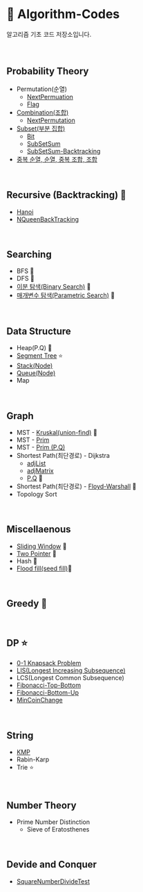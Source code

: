 # 🔑 Algorithm-Codes
알고리즘 기초 코드 저장소입니다.
</br>
</br>
</br>

## Probability Theory
* Permutation(순열)
  * [NextPermuation](permuNP.java) 
  * [Flag](permuation_flag.java)
* [Combination(조합)](combi.java)
   * [NextPermutation](combiNP.java) 
* [Subset(부분 집합)](subSet.java)
   * [Bit](subSet_bit.java)
   * [SubSetSum](subSetSum.java)
   * [SubSetSum-Backtracking](subSetSum_back.java) 
* [중복 순열, 순열, 중복 조합, 조합](diceTest.java)
</br>

## Recursive (Backtracking) 🌟
* [Hanoi](hanoi.java)
* [NQueenBackTracking](nqueenback.java)
</br>

## Searching
* BFS 🌟
* DFS 🌟
* [이분 탐색(Binary Search)](binarysearch.java) 🌟
* [매개변수 탐색(Parametric Search)](parametricSearch.md) 🌟
</br>

## Data Structure
* Heap(P.Q) 🌟
* [Segment Tree](segmentTree.java) ⭐
* [Stack(Node)](stack.java)
* [Queue(Node)](queue.java)
* Map
</br>

## Graph
* MST - [Kruskal(union-find)](kruskal.java) 🌟
* MST - [Prim](prim.java)
* MST - [Prim (P.Q)](prim_pq.java)
* Shortest Path(최단경로) - Dijkstra 
   * [adjList](dijkstra_adjList.java) 
   * [adjMatrix](dijkstra_adjMatrix.java)
   * [P.Q](dijkstra_pq.java) 🌟
* Shortest Path(최단경로) - [Floyd-Warshall](floyd.java) 🌟
* Topology Sort
</br>

## Miscellaenous
* [Sliding Window](slidingWindow.md) 🌟
* [Two Pointer](twoPointer.md) 🌟
* Hash 🌟
* [Flood fill(seed fill)](floodFill.md)🌟
</br>

## Greedy 🌟
</br>

## DP ⭐
* [0-1 Knapsack Problem](zerooneknapsack.java)
* [LIS(Longest Increasing Subsequence)](lis.java)
* LCS(Longest Common Subsequence)
* [Fibonacci-Top-Bottom](fibonacci.java)
* [Fibonacci-Bottom-Up](fibonacci2.java)
* [MinCoinChange](minCoinChange.java)
</br>

## String
* [KMP](kmp.java)
* Rabin-Karp
* Trie ⭐
</br>

## Number Theory
* Prime Number Distinction
    * Sieve of Eratosthenes
</br>

## Devide and Conquer
* [SquareNumberDivideTest](divideTest.java)
